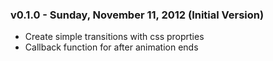 ### v0.1.0 - Sunday, November 11, 2012 (Initial Version)
- Create simple transitions with css proprties
- Callback function for after animation ends
